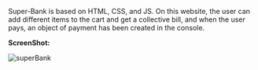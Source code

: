 Super-Bank is based on HTML, CSS, and JS. On this website, the user can add different items to the cart and get a collective bill, and when the user pays, an object of payment has been created in the console.

**ScreenShot:**

![superBank](https://github.com/DadhSahb/Super-Bank/assets/88159702/00287485-99e7-4ce5-8cd5-74b91b38aa24)
